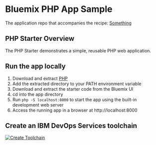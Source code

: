 # Bluemix PHP App Sample
The application repo that accompanies the recipe: [Something]()

## PHP Starter Overview

The PHP Starter demonstrates a simple, reusable PHP web application.

## Run the app locally

1. Download and extract [PHP](http://php.net/downloads.php)
2. Add the extracted directory to your PATH environment variable
3. Download and extract the starter code from the Bluemix UI
4. cd into the app directory
5. Run `php -S localhost:8000` to start the app using the built-in development web server
6. Access the running app in a browser at http://localhost:8000

## Create an IBM DevOps Services toolchain
[![Create Toolchain](https://console.ng.bluemix.net/devops/graphics/create_toolchain_button.png)](https://console.ng.bluemix.net/devops/setup/deploy/?repository=https://github.com/IBMCloudDevOps/bluemix-php-sample-aws)
